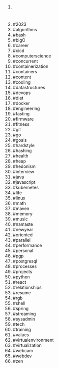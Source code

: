 1. #
1. #2023
1. #algorithms
1. #bash
1. #bigO
1. #career
1. #cicd
1. #computerscience
1. #concurrent
1. #containerization
1. #containers
1. #content
1. #cooling
1. #datastructures
1. #devops
1. #diet
1. #docker
1. #engineering
1. #fasting
1. #firmware
1. #fitness
1. #git
1. #go
1. #goals
1. #hardstyle
1. #hashing
1. #health
1. #heap
1. #hedonism
1. #interview
1. #java
1. #javascript
1. #kubernetes
1. #life
1. #linux
1. #math
1. #maven
1. #memory
1. #music
1. #namaste
1. #newyear
1. #oriented
1. #parallel
1. #performance
1. #personal
1. #pgp
1. #postgresql
1. #processes
1. #projects
1. #python
1. #react
1. #relationships
1. #resume
1. #rgb
1. #shell
1. #spring
1. #streaming
1. #sysadmin
1. #tech
1. #training
1. #values
1. #virtualenvironment
1. #virtualization
1. #webcam
1. #webdev
1. #zen
